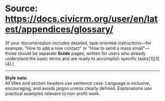 # Source: https://docs.civicrm.org/user/en/latest/appendices/glossary/

(If your documentation includes detailed, task-oriented instructions—for example, “How to add a new contact” or “How to send a mass email”—those should be separate **Guide** pages, written for users who already understand the basic terms and are ready to accomplish specific tasks[1][3][4].)

---

**Style note**:  
All titles and section headers use sentence case. Language is inclusive, encouraging, and avoids jargon unless clearly defined. Explanations use practical examples relevant to non-profit work.